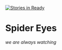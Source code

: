 [![Stories in Ready](https://badge.waffle.io/TheoLipeles/SpiderEyes.png?label=ready&title=Ready)](https://waffle.io/TheoLipeles/SpiderEyes)
# Spider Eyes

_we are always watching_
